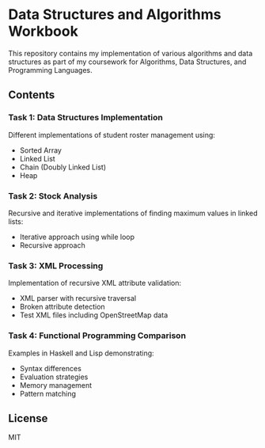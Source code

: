 # Data Structures and Algorithms Workbook

This repository contains my implementation of various algorithms and data structures as part of my coursework for Algorithms, Data Structures, and Programming Languages.

## Contents

### Task 1: Data Structures Implementation
Different implementations of student roster management using:
- Sorted Array
- Linked List  
- Chain (Doubly Linked List)
- Heap

### Task 2: Stock Analysis
Recursive and iterative implementations of finding maximum values in linked lists:
- Iterative approach using while loop
- Recursive approach

### Task 3: XML Processing 
Implementation of recursive XML attribute validation:
- XML parser with recursive traversal
- Broken attribute detection
- Test XML files including OpenStreetMap data

### Task 4: Functional Programming Comparison
Examples in Haskell and Lisp demonstrating:
- Syntax differences
- Evaluation strategies
- Memory management
- Pattern matching

## License
MIT
